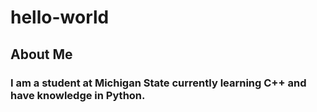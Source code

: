 # hello-world
## About Me
### I am a student at Michigan State currently learning C++ and have knowledge in Python.
